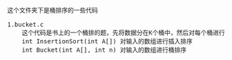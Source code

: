 <pre>
这个文件夹下是桶排序的一些代码

1.bucket.c
	这个代码是书上的一个桶排的题，先将数据分在K个桶中，然后对每个桶进行插入排序
	int InsertionSort(int A[]) 对输入的数组进行插入排序
	int Bucket(int A[], int n) 对输入的数组进行桶排序
</pre>
